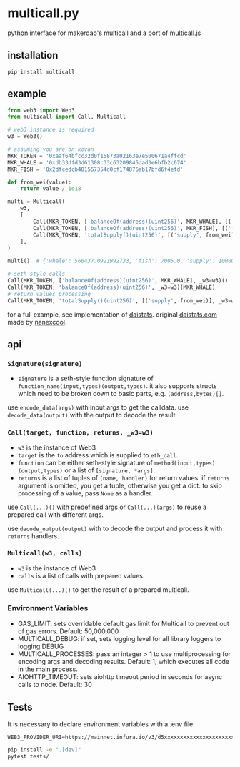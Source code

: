 # multicall.py

python interface for makerdao's [multicall](https://github.com/makerdao/multicall) and a port of [multicall.js](https://github.com/makerdao/multicall.js)

## installation

```
pip install multicall
```

## example

```python
from web3 import Web3
from multicall import Call, Multicall

# web3 instance is required
w3 = Web3()

# assuming you are on kovan
MKR_TOKEN = '0xaaf64bfcc32d0f15873a02163e7e500671a4ffcd'
MKR_WHALE = '0xdb33dfd3d61308c33c63209845dad3e6bfb2c674'
MKR_FISH = '0x2dfcedcb401557354d0cf174876ab17bfd6f4efd'

def from_wei(value):
    return value / 1e18

multi = Multicall(
    w3,
    [
        Call(MKR_TOKEN, ['balanceOf(address)(uint256)', MKR_WHALE], [('whale', from_wei)]),
        Call(MKR_TOKEN, ['balanceOf(address)(uint256)', MKR_FISH], [('fish', from_wei)]),
        Call(MKR_TOKEN, 'totalSupply()(uint256)', [('supply', from_wei)]),
    ],
)

multi()  # {'whale': 566437.0921992733, 'fish': 7005.0, 'supply': 1000003.1220798912}

# seth-style calls
Call(MKR_TOKEN, ['balanceOf(address)(uint256)', MKR_WHALE], _w3=w3)()
Call(MKR_TOKEN, 'balanceOf(address)(uint256)', _w3=w3)(MKR_WHALE)
# return values processing
Call(MKR_TOKEN, 'totalSupply()(uint256)', [('supply', from_wei)], _w3=w3)()
```

for a full example, see implementation of [daistats](https://github.com/banteg/multicall.py/blob/master/examples/daistats.py).
original [daistats.com](https://daistats.com) made by [nanexcool](https://github.com/nanexcool/daistats).

## api

### `Signature(signature)`

- `signature` is a seth-style function signature of `function_name(input,types)(output,types)`. it also supports structs which need to be broken down to basic parts, e.g. `(address,bytes)[]`.

use `encode_data(args)` with input args to get the calldata. use `decode_data(output)` with the output to decode the result.

### `Call(target, function, returns, _w3=w3)`

- `w3` is the instance of Web3
- `target` is the `to` address which is supplied to `eth_call`.
- `function` can be either seth-style signature of `method(input,types)(output,types)` or a list of `[signature, *args]`.
- `returns` is a list of tuples of `(name, handler)` for return values. if `returns` argument is omitted, you get a tuple, otherwise you get a dict. to skip processing of a value, pass `None` as a handler.

use `Call(...)()` with predefined args or `Call(...)(args)` to reuse a prepared call with different args.

use `decode_output(output)` with to decode the output and process it with `returns` handlers.

### `Multicall(w3, calls)`

- `w3` is the instance of Web3
- `calls` is a list of calls with prepared values.

use `Multicall(...)()` to get the result of a prepared multicall.

### Environment Variables

- GAS_LIMIT: sets overridable default gas limit for Multicall to prevent out of gas errors. Default: 50,000,000
- MULTICALL_DEBUG: if set, sets logging level for all library loggers to logging.DEBUG
- MULTICALL_PROCESSES: pass an integer > 1 to use multiprocessing for encoding args and decoding results. Default: 1, which executes all code in the main process.
- AIOHTTP_TIMEOUT: sets aiohttp timeout period in seconds for async calls to node. Default: 30

## Tests
It is necessary to declare environment variables with a .env file:

```dotenv
WEB3_PROVIDER_URI=https://mainnet.infura.io/v3/d5xxxxxxxxxxxxxxxxxxxxxxxxxxxxab
```

```bash
pip install -e ".[dev]"
pytest tests/
```
